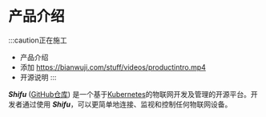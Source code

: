 # 产品介绍

:::caution正在施工
- 产品介绍
- 添加 https://bianwuji.com/stuff/videos/productintro.mp4
- 开源说明
:::

***Shifu*** ([GitHub仓库](https://github.com/Edgenesis/shifu)) 是一个基于[Kubernetes](https://kubernetes.io/)的物联网开发及管理的开源平台。开发者通过使用 ***Shifu***，可以更简单地连接、监视和控制任何物联网设备。


